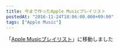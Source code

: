 ```yaml
---
title: 今まで作ったApple Musicプレイリスト
postedAt: "2016-11-24T18:06:00.000+09:00"
tags: ["Apple Music"]
---
```


「[Apple Musicプレイリスト](http://30minreview.tumblr.com/am-playlist)」に移動しました